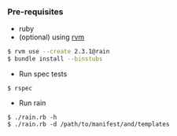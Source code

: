 ### Pre-requisites

- ruby
- (optional) using [rvm](https://rvm.io)

```bash
$ rvm use --create 2.3.1@rain
$ bundle install --binstubs
```

- Run spec tests

```
$ rspec
```

- Run rain

```
$ ./rain.rb -h
$ ./rain.rb -d /path/to/manifest/and/templates
```
